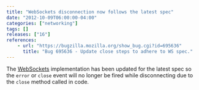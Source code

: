```yaml
---
title: "WebSockets disconnection now follows the latest spec"
date: "2012-10-09T06:00:00-04:00"
categories: ["networking"]
tags: []
releases: ["16"]
references:
    - url: "https://bugzilla.mozilla.org/show_bug.cgi?id=695636"
      title: "Bug 695636 - Update close steps to adhere to WS spec."
---
```

The [WebSockets](https://developer.mozilla.org/docs/Web/API/WebSockets_API) implementation has been updated for the latest spec so the `error` or `close` event will no longer be fired while disconnecting due to the `close` method called in code.
